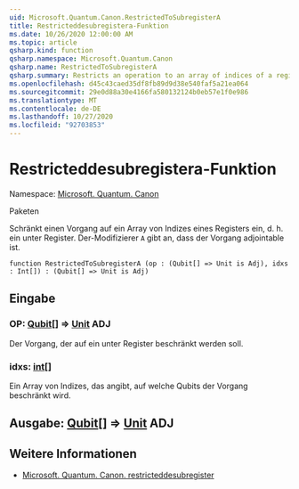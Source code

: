 ```yaml
---
uid: Microsoft.Quantum.Canon.RestrictedToSubregisterA
title: Restricteddesubregistera-Funktion
ms.date: 10/26/2020 12:00:00 AM
ms.topic: article
qsharp.kind: function
qsharp.namespace: Microsoft.Quantum.Canon
qsharp.name: RestrictedToSubregisterA
qsharp.summary: Restricts an operation to an array of indices of a register, i.e., a subregister. The modifier `A` indicates that the operation is adjointable.
ms.openlocfilehash: d45c43caed35df8fb89d9d38e540faf5a21ea064
ms.sourcegitcommit: 29e0d88a30e4166fa580132124b0eb57e1f0e986
ms.translationtype: MT
ms.contentlocale: de-DE
ms.lasthandoff: 10/27/2020
ms.locfileid: "92703853"
---
```

# <a name="restrictedtosubregistera-function"></a>Restricteddesubregistera-Funktion

Namespace: [Microsoft. Quantum. Canon](xref:Microsoft.Quantum.Canon)

Paketen [](https://nuget.org/packages/)


Schränkt einen Vorgang auf ein Array von Indizes eines Registers ein, d. h. ein unter Register.
Der-Modifizierer `A` gibt an, dass der Vorgang adjointable ist.

```qsharp
function RestrictedToSubregisterA (op : (Qubit[] => Unit is Adj), idxs : Int[]) : (Qubit[] => Unit is Adj)
```


## <a name="input"></a>Eingabe

### <a name="op--qubit--unit-adj"></a>OP: [Qubit](xref:microsoft.quantum.lang-ref.qubit)[] => [Unit](xref:microsoft.quantum.lang-ref.unit) ADJ

Der Vorgang, der auf ein unter Register beschränkt werden soll.


### <a name="idxs--int"></a>idxs: [int](xref:microsoft.quantum.lang-ref.int)[]

Ein Array von Indizes, das angibt, auf welche Qubits der Vorgang beschränkt wird.



## <a name="output--qubit--unit-adj"></a>Ausgabe: [Qubit](xref:microsoft.quantum.lang-ref.qubit)[] => [Unit](xref:microsoft.quantum.lang-ref.unit) ADJ



## <a name="see-also"></a>Weitere Informationen

- [Microsoft. Quantum. Canon. restricteddesubregister](xref:Microsoft.Quantum.Canon.RestrictedToSubregister)
